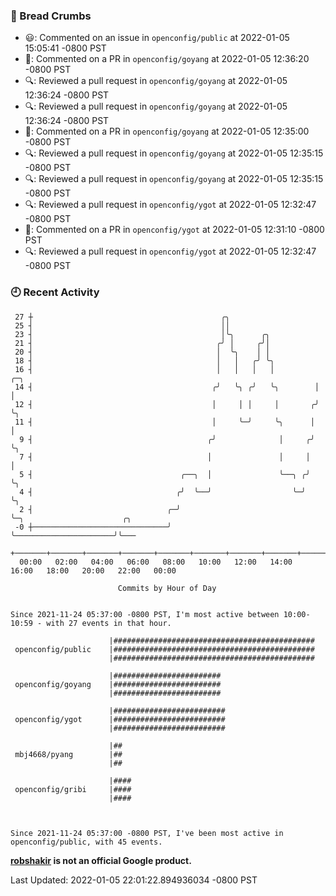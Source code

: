 ### 🍞 Bread Crumbs

 * 😃: Commented on an issue in `openconfig/public` at 2022-01-05 15:05:41 -0800 PST
 * 💬: Commented on a PR in  `openconfig/goyang` at 2022-01-05 12:36:20 -0800 PST
 * 🔍: Reviewed a pull request in  `openconfig/goyang` at 2022-01-05 12:36:24 -0800 PST
 * 🔍: Reviewed a pull request in  `openconfig/goyang` at 2022-01-05 12:36:24 -0800 PST
 * 💬: Commented on a PR in  `openconfig/goyang` at 2022-01-05 12:35:00 -0800 PST
 * 🔍: Reviewed a pull request in  `openconfig/goyang` at 2022-01-05 12:35:15 -0800 PST
 * 🔍: Reviewed a pull request in  `openconfig/goyang` at 2022-01-05 12:35:15 -0800 PST
 * 🔍: Reviewed a pull request in  `openconfig/ygot` at 2022-01-05 12:32:47 -0800 PST
 * 💬: Commented on a PR in  `openconfig/ygot` at 2022-01-05 12:31:10 -0800 PST
 * 🔍: Reviewed a pull request in  `openconfig/ygot` at 2022-01-05 12:32:47 -0800 PST

### 🕘 Recent Activity
```
 27 ┼                                          ╭╮
 25 ┤                                          ││
 23 ┤                                          │╰╮      ╭╮
 21 ┤                                         ╭╯ │     ╭╯│
 20 ┤                                         │  ╰╮    │ │
 18 ┤                                         │   │   ╭╯ ╰╮
 16 ┤                                         │   │   │   │         ╭─╮
 14 ┤                                        ╭╯   ╰╮ ╭╯   ╰╮        │ │
 12 ┤                                        │     │ │     │       ╭╯ ╰╮
 11 ┤                                        │     ╰─╯     ╰╮      │   │
  9 ┤                                       ╭╯              │     ╭╯   ╰╮
  7 ┤                                       │               │     │     │
  5 ┤                                 ╭──╮  │               ╰──╮ ╭╯     ╰╮
  4 ┤                                ╭╯  ╰──╯                  ╰─╯       ╰╮
  2 ┤                              ╭─╯                                    ╰─╮                      ╭╮
 -0 ┼──────────────────────────────╯                                        ╰──────────────────────╯╰───
    +───────+───────+───────+───────+───────+───────+───────+───────+───────+───────+───────+───────+────
  00:00   02:00   04:00   06:00   08:00   10:00   12:00   14:00   16:00   18:00   20:00   22:00   00:00   

						Commits by Hour of Day


Since 2021-11-24 05:37:00 -0800 PST, I'm most active between 10:00-10:59 - with 27 events in that hour.

```



```
                      |#############################################
 openconfig/public    |#############################################
                      |#############################################

                      |########################
 openconfig/goyang    |########################
                      |########################

                      |#########################
 openconfig/ygot      |#########################
                      |#########################

                      |##
 mbj4668/pyang        |##
                      |##

                      |####
 openconfig/gribi     |####
                      |####



Since 2021-11-24 05:37:00 -0800 PST, I've been most active in openconfig/public, with 45 events.

```
**[robshakir](mailto:robjs@google.com) is not an official Google product.**  


Last Updated: 2022-01-05 22:01:22.894936034 -0800 PST
